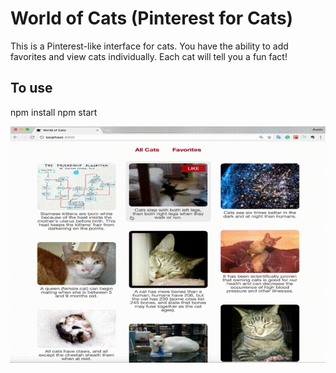 # World of Cats (Pinterest for Cats)
This is a Pinterest-like interface for cats. You have the ability to add favorites and view cats individually. Each cat will tell you a fun fact!

## To use
npm install
npm start

![Screen capture of application in action](https://github.com/austinba/world-of-cats/blob/master/screen-capture.gif)
